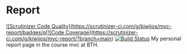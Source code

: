 # Report
[![Scrutinizer Code Quality](https://scrutinizer-ci.com/g/kiwijos/mvc-report/badges/q[![Code Coverage](https://scrutinizer-ci.com/g/kiwijos/mvc-report/badges/coverage.png?b=main)](https://scrutinizer-ci.com/g/kiwijos/mvc-report/?branch=main)
[![Build Status](https://scrutinizer-ci.com/g/kiwijos/mvc-report/badges/build.png?b=main)](https://scrutinizer-ci.com/g/kiwijos/mvc-report/build-status/main)
My personal report page in the course mvc at BTH.